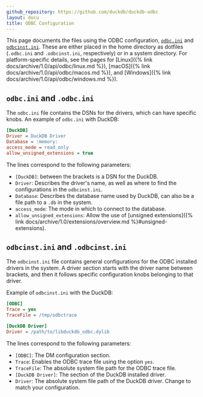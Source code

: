 ```yaml
---
github_repository: https://github.com/duckdb/duckdb-odbc
layout: docu
title: ODBC Configuration
---
```


This page documents the files using the ODBC configuration, [`odbc.ini`](#odbcini-and-odbcini) and [`odbcinst.ini`](#odbcinstini-and-odbcinstini).
These are either placed in the home directory as dotfiles (`.odbc.ini` and `.odbcinst.ini`, respectively) or in a system directory.
For platform-specific details, see the pages for [Linux]({% link docs/archive/1.0/api/odbc/linux.md %}), [macOS]({% link docs/archive/1.0/api/odbc/macos.md %}), and [Windows]({% link docs/archive/1.0/api/odbc/windows.md %}).

## `odbc.ini` and `.odbc.ini`

The `odbc.ini` file contains the DSNs for the drivers, which can have specific knobs.
An example of `odbc.ini` with DuckDB:

```ini
[DuckDB]
Driver = DuckDB Driver
Database = :memory:
access_mode = read_only
allow_unsigned_extensions = true
```

The lines correspond to the following parameters:

* `[DuckDB]`: between the brackets is a DSN for the DuckDB.
* `Driver`: Describes the driver's name, as well as where to find the configurations in the `odbcinst.ini`.
* `Database`: Describes the database name used by DuckDB, can also be a file path to a `.db` in the system.
* `access_mode`: The mode in which to connect to the database.
* `allow_unsigned_extensions`: Allow the use of [unsigned extensions]({% link docs/archive/1.0/extensions/overview.md %}#unsigned-extensions).

## `odbcinst.ini` and `.odbcinst.ini`

The `odbcinst.ini` file contains general configurations for the ODBC installed drivers in the system.
A driver section starts with the driver name between brackets, and then it follows specific configuration knobs belonging to that driver.

Example of `odbcinst.ini` with the DuckDB:

```ini
[ODBC]
Trace = yes
TraceFile = /tmp/odbctrace

[DuckDB Driver]
Driver = /path/to/libduckdb_odbc.dylib
```

The lines correspond to the following parameters:

* `[ODBC]`: The DM configuration section.
* `Trace`: Enables the ODBC trace file using the option `yes`.
* `TraceFile`: The absolute system file path for the ODBC trace file.
* `[DuckDB Driver]`: The section of the DuckDB installed driver.
* `Driver`: The absolute system file path of the DuckDB driver. Change to match your configuration.